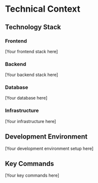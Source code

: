 # Technical Context

## Technology Stack

### Frontend
[Your frontend stack here]

### Backend
[Your backend stack here]

### Database
[Your database here]

### Infrastructure
[Your infrastructure here]

## Development Environment

[Your development environment setup here]

## Key Commands

[Your key commands here]